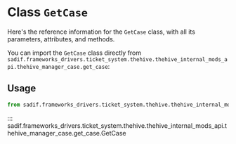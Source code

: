 # Class `GetCase`

Here's the reference information for the `GetCase` class, with all its parameters, attributes, and methods.

You can import the `GetCase` class directly from `sadif.frameworks_drivers.ticket_system.thehive.thehive_internal_mods_api.thehive_manager_case.get_case`:

## Usage

```python
from sadif.frameworks_drivers.ticket_system.thehive.thehive_internal_mods_api.thehive_manager_case.get_case import GetCase
```

::: sadif.frameworks_drivers.ticket_system.thehive.thehive_internal_mods_api.thehive_manager_case.get_case.GetCase